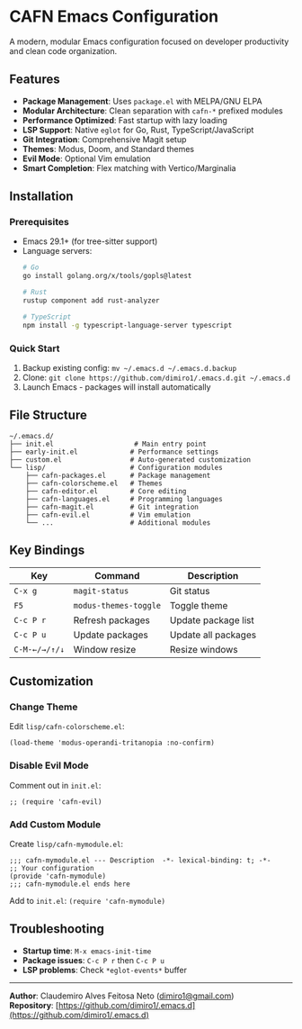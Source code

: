 # CAFN Emacs Configuration

A modern, modular Emacs configuration focused on developer productivity and clean code organization.

## Features

- **Package Management**: Uses `package.el` with MELPA/GNU ELPA
- **Modular Architecture**: Clean separation with `cafn-*` prefixed modules
- **Performance Optimized**: Fast startup with lazy loading
- **LSP Support**: Native `eglot` for Go, Rust, TypeScript/JavaScript
- **Git Integration**: Comprehensive Magit setup
- **Themes**: Modus, Doom, and Standard themes
- **Evil Mode**: Optional Vim emulation
- **Smart Completion**: Flex matching with Vertico/Marginalia

## Installation

### Prerequisites
- Emacs 29.1+ (for tree-sitter support)
- Language servers:
  ```bash
  # Go
  go install golang.org/x/tools/gopls@latest
  
  # Rust  
  rustup component add rust-analyzer
  
  # TypeScript
  npm install -g typescript-language-server typescript
  ```

### Quick Start
1. Backup existing config: `mv ~/.emacs.d ~/.emacs.d.backup`
2. Clone: `git clone https://github.com/dimiro1/.emacs.d.git ~/.emacs.d`
3. Launch Emacs - packages will install automatically

## File Structure

```
~/.emacs.d/
├── init.el                    # Main entry point
├── early-init.el             # Performance settings
├── custom.el                 # Auto-generated customization
└── lisp/                     # Configuration modules
    ├── cafn-packages.el      # Package management
    ├── cafn-colorscheme.el   # Themes
    ├── cafn-editor.el        # Core editing
    ├── cafn-languages.el     # Programming languages
    ├── cafn-magit.el         # Git integration
    ├── cafn-evil.el          # Vim emulation
    └── ...                   # Additional modules
```

## Key Bindings

| Key | Command | Description |
|-----|---------|-------------|
| `C-x g` | `magit-status` | Git status |
| `F5` | `modus-themes-toggle` | Toggle theme |
| `C-c P r` | Refresh packages | Update package list |
| `C-c P u` | Update packages | Update all packages |
| `C-M-←/→/↑/↓` | Window resize | Resize windows |

## Customization

### Change Theme
Edit `lisp/cafn-colorscheme.el`:
```elisp
(load-theme 'modus-operandi-tritanopia :no-confirm)
```

### Disable Evil Mode
Comment out in `init.el`:
```elisp
;; (require 'cafn-evil)
```

### Add Custom Module
Create `lisp/cafn-mymodule.el`:
```elisp
;;; cafn-mymodule.el --- Description  -*- lexical-binding: t; -*-
;; Your configuration
(provide 'cafn-mymodule)
;;; cafn-mymodule.el ends here
```

Add to `init.el`: `(require 'cafn-mymodule)`

## Troubleshooting

- **Startup time**: `M-x emacs-init-time`
- **Package issues**: `C-c P r` then `C-c P u`
- **LSP problems**: Check `*eglot-events*` buffer

---

**Author**: Claudemiro Alves Feitosa Neto (<dimiro1@gmail.com>)  
**Repository**: [https://github.com/dimiro1/.emacs.d](https://github.com/dimiro1/.emacs.d)